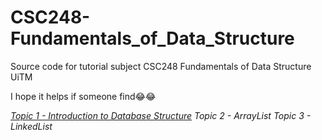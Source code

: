 # CSC248-Fundamentals_of_Data_Structure
Source code for tutorial subject CSC248 Fundamentals of Data Structure UiTM

I hope it helps if someone find😂😂

[_Topic 1 - Introduction to Database Structure_](../Topic1/Lab1)
_Topic 2 - ArrayList_
_Topic 3 - LinkedList_
